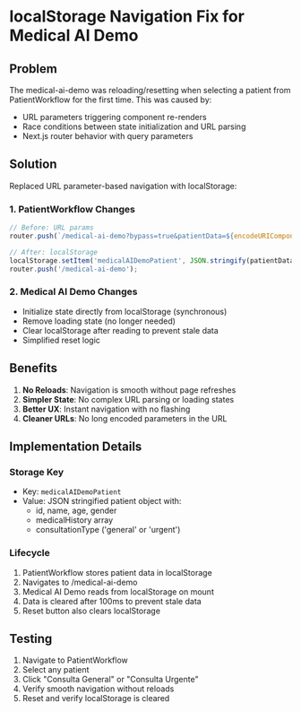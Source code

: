 # localStorage Navigation Fix for Medical AI Demo

## Problem
The medical-ai-demo was reloading/resetting when selecting a patient from PatientWorkflow for the first time. This was caused by:
- URL parameters triggering component re-renders
- Race conditions between state initialization and URL parsing
- Next.js router behavior with query parameters

## Solution
Replaced URL parameter-based navigation with localStorage:

### 1. PatientWorkflow Changes
```javascript
// Before: URL params
router.push(`/medical-ai-demo?bypass=true&patientData=${encodeURIComponent(JSON.stringify(patientData))}&type=general`);

// After: localStorage
localStorage.setItem('medicalAIDemoPatient', JSON.stringify(patientData));
router.push('/medical-ai-demo');
```

### 2. Medical AI Demo Changes
- Initialize state directly from localStorage (synchronous)
- Remove loading state (no longer needed)
- Clear localStorage after reading to prevent stale data
- Simplified reset logic

## Benefits
1. **No Reloads**: Navigation is smooth without page refreshes
2. **Simpler State**: No complex URL parsing or loading states
3. **Better UX**: Instant navigation with no flashing
4. **Cleaner URLs**: No long encoded parameters in the URL

## Implementation Details

### Storage Key
- Key: `medicalAIDemoPatient`
- Value: JSON stringified patient object with:
  - id, name, age, gender
  - medicalHistory array
  - consultationType ('general' or 'urgent')

### Lifecycle
1. PatientWorkflow stores patient data in localStorage
2. Navigates to /medical-ai-demo
3. Medical AI Demo reads from localStorage on mount
4. Data is cleared after 100ms to prevent stale data
5. Reset button also clears localStorage

## Testing
1. Navigate to PatientWorkflow
2. Select any patient
3. Click "Consulta General" or "Consulta Urgente"
4. Verify smooth navigation without reloads
5. Reset and verify localStorage is cleared